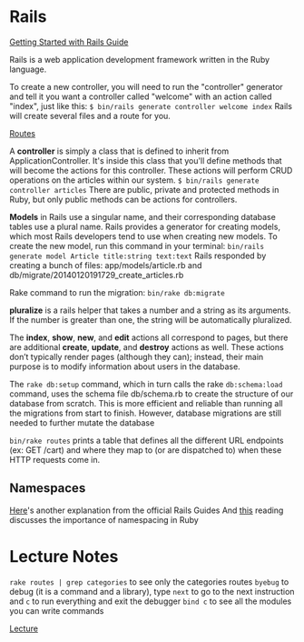 # Rails

[Getting Started with Rails Guide](https://guides.rubyonrails.org/v4.2/getting_started.html)

Rails is a web application development framework written in the Ruby language. 

To create a new controller, you will need to run the "controller" generator and tell it you want a controller called "welcome" with an action called "index", just like this:
` $ bin/rails generate controller welcome index `
Rails will create several files and a route for you.

[Routes](https://guides.rubyonrails.org/routing.html)

A **controller** is simply a class that is defined to inherit from ApplicationController. It's inside this class that you'll define methods that will become the actions for this controller. These actions will perform CRUD operations on the articles within our system.
`$ bin/rails generate controller articles`
There are public, private and protected methods in Ruby,
but only public methods can be actions for controllers.

**Models** in Rails use a singular name, and their corresponding database tables use a plural name. Rails provides a generator for creating models, which most Rails developers tend to use when creating new models. To create the new model, run this command in your terminal:
`bin/rails generate model Article title:string text:text`
Rails responded by creating a bunch of files: app/models/article.rb and db/migrate/20140120191729_create_articles.rb

Rake command to run the migration:
`bin/rake db:migrate `

**pluralize** is a rails helper that takes a number and a string as its arguments. If the number is greater than one, the string will be automatically pluralized.

 The **index**, **show**, **new**, and **edit** actions all correspond to pages, but there are additional **create**, **update**, and **destroy** actions as well. These actions don’t typically render pages (although they can); instead, their main purpose is to modify information about users in the database.

The `rake db:setup` command, which in turn calls the rake `db:schema:load` command, uses the schema file db/schema.rb to create the structure of our database from scratch. This is more efficient and reliable than running all the migrations from start to finish. However, database migrations are still needed to further mutate the database

`bin/rake routes` prints a table that defines all the different URL endpoints (ex: GET /cart) and where they map to (or are dispatched to) when these HTTP requests come in.

## Namespaces

[Here](http://guides.rubyonrails.org/routing.html#controller-namespaces-and-routing
)'s another explanation from the official Rails Guides
And [this](https://rubymonk.com/learning/books/1-ruby-primer/chapters/35-modules/lessons/80-modules-as-namespaces) reading discusses the importance of namespacing in Ruby

# Lecture Notes

`rake routes | grep categories` to see only the categories routes
`byebug` to debug (it is a command and a library), type `next` to go to the next instruction and `c` to run everything and exit the debugger
`bind c` to see all the modules you can write commands

[Lecture](https://web.compass.lighthouselabs.ca/activities/420/lectures/2579)
